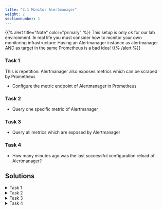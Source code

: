 ```yaml
---
title: "3.1 Monitor Alertmanager"
weight: 2
sectionnumber: 1
---
```


{{% alert title="Note" color="primary" %}}
This setup is only ok for our lab environment. In real life you must consider how to monitor your own monitoring infrastructure:
Having an Alertmanager instance as alertmanager AND as target in the same Prometheus is a bad idea! 
{{% /alert %}}

### Task 1

This is repetition: Alertmanager also exposes metrics which can be scraped by Prometheus

* Configure the metric endpoint of Alertmanager in Prometheus

### Task 2

* Query one specific metric of Alertmanager

### Task 3

* Query all metrics which are exposed by Alertmanager

### Task 4

* How many minutes ago was the last successful configuration reload of Alertmanager?

## Solutions

<details><summary>Task 1 </summary>

Configure a new job under `scrape_configs` in `prometheus.yml` and restart Prometheus (or reload when the `--web.enable-lifecycle` flag is enabled).
```
  # The job name is added as a label `job=<job_name>` to any timeseries scraped from this config.
  - job_name: 'alertmanager'

    # metrics_path defaults to '/metrics'
    # scheme defaults to 'http'.

    static_configs:
    - targets: ['localhost:9093']
```

</details>

<details><summary>Task 2 </summary>

To find out which metrics are available for one service you might query its metrics endpoint with curl, e.g. for Alertmanager:

```
curl localhost:9093/metrics
```

Then you get all metrics as follows (shortened) and you can pick whatever you're interested in:

```
Enable Alertmanager in `~/prometheus/prometheus-2.22.2.linux-amd64/prometheus.yml` and restart or reload (when the `--web.enable-lifecycle` flag is enabled) Prometheus.
# HELP alertmanager_alerts How many alerts by state.
# TYPE alertmanager_alerts gauge
alertmanager_alerts{state="active"} 0
alertmanager_alerts{state="suppressed"} 0
# HELP alertmanager_alerts_invalid_total The total number of received alerts that were invalid.
# TYPE alertmanager_alerts_invalid_total counter
alertmanager_alerts_invalid_total{version="v1"} 0
alertmanager_alerts_invalid_total{version="v2"} 0
# HELP alertmanager_alerts_received_total The total number of received alerts.
# TYPE alertmanager_alerts_received_total counter
alertmanager_alerts_received_total{status="firing",version="v1"} 0
alertmanager_alerts_received_total{status="firing",version="v2"} 0
alertmanager_alerts_received_total{status="resolved",version="v1"} 0
alertmanager_alerts_received_total{status="resolved",version="v2"} 0
(...)
```


</details>

<details><summary>Task 3 </summary>

Execute a query without a metric name, but with labels only:
```
{job="alertmanager"}
```

</details>


<details><summary>Task 4 </summary>

```
(time() - alertmanager_config_last_reload_success_timestamp_seconds) / 60
```


</details>

